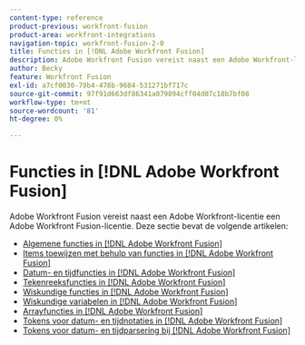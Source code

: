 ```yaml
---
content-type: reference
product-previous: workfront-fusion
product-area: workfront-integrations
navigation-topic: workfront-fusion-2-0
title: Functies in [!DNL Adobe Workfront Fusion]
description: Adobe Workfront Fusion vereist naast een Adobe Workfront-licentie een Adobe Workfront Fusion-licentie.
author: Becky
feature: Workfront Fusion
exl-id: a7cf0030-79b4-478b-9684-531271bf717c
source-git-commit: 97f91d663df86341a079894cff04d07c18b7bf08
workflow-type: tm+mt
source-wordcount: '81'
ht-degree: 0%

---
```


# Functies in [!DNL Adobe Workfront Fusion]

Adobe Workfront Fusion vereist naast een Adobe Workfront-licentie een Adobe Workfront Fusion-licentie.
Deze sectie bevat de volgende artikelen:

* [Algemene functies in [!DNL Adobe Workfront Fusion]](../../workfront-fusion/functions/general-functions.md)
* [Items toewijzen met behulp van functies in [!DNL Adobe Workfront Fusion]](../../workfront-fusion/functions/map-using-functions.md)
* [Datum- en tijdfuncties in [!DNL Adobe Workfront Fusion]](../../workfront-fusion/functions/date-and-time-functions.md)
* [Tekenreeksfuncties in [!DNL Adobe Workfront Fusion]](../../workfront-fusion/functions/string-functions.md)
* [Wiskundige functies in [!DNL Adobe Workfront Fusion]](../../workfront-fusion/functions/math-functions.md)
* [Wiskundige variabelen in [!DNL Adobe Workfront Fusion]](../../workfront-fusion/functions/math-variables.md)
* [Arrayfuncties in [!DNL Adobe Workfront Fusion]](../../workfront-fusion/functions/array-functions.md)
* [Tokens voor datum- en tijdnotaties in [!DNL Adobe Workfront Fusion]](../../workfront-fusion/functions/tokens-for-date-and-time-formatting.md)
* [Tokens voor datum- en tijdparsering bij [!DNL Adobe Workfront Fusion]](../../workfront-fusion/functions/tokens-for-date-and-time-parsing.md)
